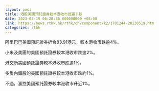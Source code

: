 ```yaml
---
layout: post
title: 港股美國預託證券較本港收市普遍下跌
date: 2023-05-19 06:28:36.000000000 +08:00
link: https://news.rthk.hk/rthk/ch/component/k2/1701244-20230519.htm
categories: rthk
---
```


阿里巴巴美國預託證券折合83.91港元，較本港收市跌逾4%。

小米及美團的美國預託證券較本港收市跌逾2%。

港交所美國預託證券較本港收市跌逾1%。

多隻內銀股的美國預託證券較本港收市跌約1%。

不過，滙控美國預託證券較本港收市升近1%。

